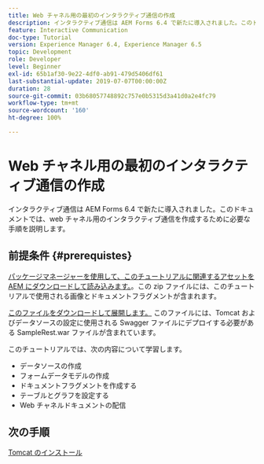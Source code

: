 ```yaml
---
title: Web チャネル用の最初のインタラクティブ通信の作成
description: インタラクティブ通信は AEM Forms 6.4 で新たに導入されました。このドキュメントでは、web チャネル用のインタラクティブ通信を作成するために必要な手順を説明します。
feature: Interactive Communication
doc-type: Tutorial
version: Experience Manager 6.4, Experience Manager 6.5
topic: Development
role: Developer
level: Beginner
exl-id: 65b1af30-9e22-4df0-ab91-479d5406df61
last-substantial-update: 2019-07-07T00:00:00Z
duration: 28
source-git-commit: 03b68057748892c757e0b5315d3a41d0a2e4fc79
workflow-type: tm+mt
source-wordcount: '160'
ht-degree: 100%

---
```


# Web チャネル用の最初のインタラクティブ通信の作成

インタラクティブ通信は AEM Forms 6.4 で新たに導入されました。このドキュメントでは、web チャネル用のインタラクティブ通信を作成するために必要な手順を説明します。

## 前提条件 {#prerequistes}

[パッケージマネージャーを使用して、このチュートリアルに関連するアセットを AEM にダウンロードして読み込みます。](assets/gettingstartedassets.zip)。この zip ファイルには、このチュートリアルで使用される画像とドキュメントフラグメントが含まれます。

[このファイルをダウンロードして展開します。](assets/warfileandswaggerfile.zip) このファイルには、Tomcat およびデータソースの設定に使用される Swagger ファイルにデプロイする必要がある SampleRest.war ファイルが含まれています。

このチュートリアルでは、次の内容について学習します。

* データソースの作成
* フォームデータモデルの作成
* ドキュメントフラグメントを作成する
* テーブルとグラフを設定する
* Web チャネルドキュメントの配信

## 次の手順

[Tomcat のインストール](./partone.md)
